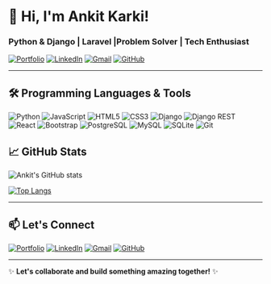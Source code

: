 # 🚀 Hi, I'm Ankit Karki! 
### Python & Django | Laravel |Problem Solver | Tech Enthusiast

[![Portfolio](https://img.shields.io/badge/Portfolio-%23000000.svg?style=for-the-badge&logo=firefox&logoColor=#FF7139)](https://www.karkiankit.com.np/)
[![LinkedIn](https://img.shields.io/badge/LinkedIn-0077B5?style=for-the-badge&logo=linkedin&logoColor=white)](https://linkedin.com/in/ankitkarki27)
[![Gmail](https://img.shields.io/badge/Gmail-D14836?style=for-the-badge&logo=gmail&logoColor=white)](mailto:ankitkarki8088@gmail.com)
[![GitHub](https://img.shields.io/badge/GitHub-100000?style=for-the-badge&logo=github&logoColor=white)](https://github.com/ankitkarki27)

---

## 🛠️ Programming Languages & Tools

![Python](https://img.shields.io/badge/Python-3776AB?style=for-the-badge&logo=python&logoColor=white)
![JavaScript](https://img.shields.io/badge/JavaScript-F7DF1E?style=for-the-badge&logo=javascript&logoColor=black)
![HTML5](https://img.shields.io/badge/HTML5-E34F26?style=for-the-badge&logo=html5&logoColor=white)
![CSS3](https://img.shields.io/badge/CSS3-1572B6?style=for-the-badge&logo=css3&logoColor=white)
![Django](https://img.shields.io/badge/Django-092E20?style=for-the-badge&logo=django&logoColor=white)
![Django REST](https://img.shields.io/badge/Django_REST-ff1709?style=for-the-badge&logo=django&logoColor=white)
![React](https://img.shields.io/badge/React-20232A?style=for-the-badge&logo=react&logoColor=61DAFB)
![Bootstrap](https://img.shields.io/badge/Bootstrap-563D7C?style=for-the-badge&logo=bootstrap&logoColor=white)
![PostgreSQL](https://img.shields.io/badge/PostgreSQL-316192?style=for-the-badge&logo=postgresql&logoColor=white)
![MySQL](https://img.shields.io/badge/MySQL-005C84?style=for-the-badge&logo=mysql&logoColor=white)
![SQLite](https://img.shields.io/badge/SQLite-07405E?style=for-the-badge&logo=sqlite&logoColor=white)
![Git](https://img.shields.io/badge/Git-F05032?style=for-the-badge&logo=git&logoColor=white)

  
## 📈 GitHub Stats

![Ankit's GitHub stats](https://github-readme-stats.vercel.app/api?username=ankitkarki27&show_icons=true&theme=radical)

[![Top Langs](https://github-readme-stats.vercel.app/api/top-langs/?username=ankitkarki27&layout=compact&theme=radical)](https://github.com/anuraghazra/github-readme-stats)

---

## 📫 Let's Connect

[![Portfolio](https://img.shields.io/badge/Portfolio-%23000000.svg?style=for-the-badge&logo=firefox&logoColor=#FF7139)](https://www.karkiankit.com.np/)
[![LinkedIn](https://img.shields.io/badge/LinkedIn-0077B5?style=for-the-badge&logo=linkedin&logoColor=white)](https://linkedin.com/in/ankitkarki27)
[![Gmail](https://img.shields.io/badge/Gmail-D14836?style=for-the-badge&logo=gmail&logoColor=white)](mailto:ankitkarki8088@gmail.com)
[![GitHub](https://img.shields.io/badge/GitHub-100000?style=for-the-badge&logo=github&logoColor=white)](https://github.com/ankitkarki27)

---

✨ **Let's collaborate and build something amazing together!** ✨
